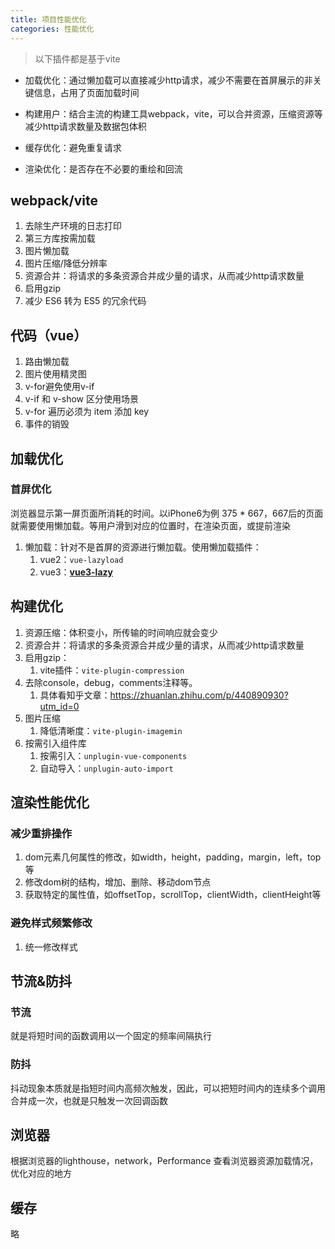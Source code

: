 ```yaml
---
title: 项目性能优化
categories: 性能优化
---
```


> 以下插件都是基于vite

- 加载优化：通过懒加载可以直接减少http请求，减少不需要在首屏展示的非关键信息，占用了页面加载时间

- 构建用户：结合主流的构建工具webpack，vite，可以合并资源，压缩资源等减少http请求数量及数据包体积

- 缓存优化：避免重复请求

- 渲染优化：是否存在不必要的重绘和回流

## webpack/vite

1. 去除生产环境的日志打印
2. 第三方库按需加载
3. 图片懒加载
4. 图片压缩/降低分辨率
5. 资源合并：将请求的多条资源合并成少量的请求，从而减少http请求数量
6. 启用gzip
7. 减少 ES6 转为 ES5 的冗余代码

## 代码（vue）

1. 路由懒加载
2. 图片使用精灵图
3. v-for避免使用v-if
4. v-if 和 v-show 区分使用场景
5. v-for 遍历必须为 item 添加 key
6. 事件的销毁

## 加载优化

### 首屏优化

浏览器显示第一屏页面所消耗的时间。以iPhone6为例 375 * 667，667后的页面就需要使用懒加载。等用户滑到对应的位置时，在渲染页面，或提前渲染

1. 懒加载：针对不是首屏的资源进行懒加载。使用懒加载插件：
   1. vue2：`vue-lazyload`
   2. vue3：**[vue3-lazy](https://github.com/ustbhuangyi/vue3-lazy)**

## 构建优化

1. 资源压缩：体积变小，所传输的时间响应就会变少
2. 资源合并：将请求的多条资源合并成少量的请求，从而减少http请求数量
3. 启用gzip：
   1. vite插件：`vite-plugin-compression`
4. 去除console，debug，comments注释等。
   1. 具体看知乎文章：https://zhuanlan.zhihu.com/p/440890930?utm_id=0
5. 图片压缩
   1. 降低清晰度：`vite-plugin-imagemin`
6. 按需引入组件库
   1. 按需引入：`unplugin-vue-components`
   2. 自动导入：`unplugin-auto-import`

## 渲染性能优化

### 减少重排操作

1. dom元素几何属性的修改，如width，height，padding，margin，left，top等
2. 修改dom树的结构，增加、删除、移动dom节点
3. 获取特定的属性值，如offsetTop，scrollTop，clientWidth，clientHeight等

### 避免样式频繁修改

1. 统一修改样式

## 节流&防抖

### 节流

就是将短时间的函数调用以一个固定的频率间隔执行

### 防抖

抖动现象本质就是指短时间内高频次触发，因此，可以把短时间内的连续多个调用合并成一次，也就是只触发一次回调函数

## 浏览器

根据浏览器的lighthouse，network，Performance 查看浏览器资源加载情况，优化对应的地方

## 缓存

略